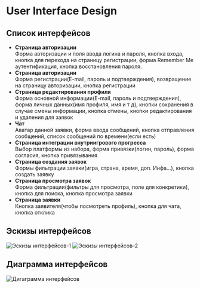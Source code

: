 # User Interface Design
## Список интерфейсов
- **Страница авторизации**  
Форма авторизации и поля ввода логина и пароля, кнопка входа, кнопка для перехода на страницу
регистрации, форма Remember Me аутентификация, кнопка восстановления пароля.
- **Страница авторизации**  
Форма регистрации(E-mail, пароль и подтверждения), возвращение на страницу авторизации, кнопка
регистрации
- **Страница редактирования профиля**  
Форма основной информации(E-mail, пароль и подтверждения), форма личных данных(имя профиля,
имя и т д), кнопки сохранения в случае смены информации, кнопка отмены, кнопки редактирования и
удаления для заявок
- **Чат**  
Аватар данной заявки, форма ввода сообщений, кнопка отправления сообщений, список сообщений по
времени(если есть)
- **Страница интеграции внутриигрового прогресса**  
Выбор платформы из набора, форма привязки(логин, пароль), форма согласия, кнопка привязывания
- **Страница создания заявок**  
Формы фильтрации заявки(игра, страна, время, доп. Инфа...), кнопка создать заявку
- **Страница просмотра заявок**  
Форма фильтрации(фильтры для просмотра, поле для конкретики), кнопка для поиска, кнопка просмотра
заявки
- **Страница заявки**   
Кнопка заявителя(чтобы посмотреть профиль), кнопка для чата, кнопка отклика 
## Эскизы интерфейсов
![Эскизы интерфейсов-1](https://i.ibb.co/yyt5dmF/Int-1.png "Эскизы интерфейсов-1")
![Эскизы интерфейсов-2](https://i.ibb.co/1qJQb5t/Int-2.png "Эскизы интерфейсов-2")
## Диаграмма интерфейсов
![Дигаграмма интерфейсов](https://ibb.co/S7Ky09F "Диаграмма интерфейсов")
